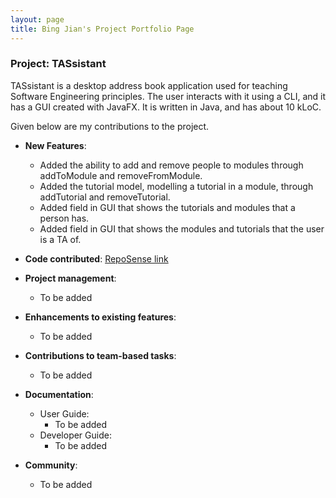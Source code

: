 ```yaml
---
layout: page
title: Bing Jian's Project Portfolio Page
---
```


### Project: TASsistant

TASsistant is a desktop address book application used for teaching Software Engineering principles.
The user interacts with it using a CLI, and it has a GUI created with JavaFX.
It is written in Java, and has about 10 kLoC.

Given below are my contributions to the project.

* **New Features**:
    * Added the ability to add and remove people to modules through addToModule and removeFromModule.
    * Added the tutorial model, modelling a tutorial in a module, through addTutorial and removeTutorial.
    * Added field in GUI that shows the tutorials and modules that a person has.
    * Added field in GUI that shows the modules and tutorials that the user is a TA of.

* **Code contributed**: [RepoSense link](https://nus-cs2103-ay2324s1.github.io/tp-dashboard/?search=cbj252&sort=groupTitle&sortWithin=title&timeframe=commit&mergegroup=&groupSelect=groupByRepos&breakdown=true&checkedFileTypes=docs~functional-code~test-code&since=2023-09-22&tabOpen=true&tabType=authorship&tabAuthor=cbj252&tabRepo=AY2324S1-CS2103T-F12-3%2Ftp%5Bmaster%5D&authorshipIsMergeGroup=false&authorshipFileTypes=docs~functional-code~test-code&authorshipIsBinaryFileTypeChecked=false&authorshipIsIgnoredFilesChecked=false)

* **Project management**:
    * To be added

* **Enhancements to existing features**:
    * To be added

* **Contributions to team-based tasks**:
    * To be added

* **Documentation**:
    * User Guide:
        * To be added
    * Developer Guide:
        * To be added

* **Community**:
    * To be added
